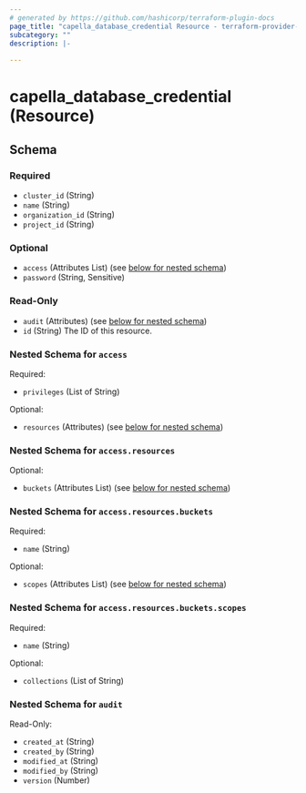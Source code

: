```yaml
---
# generated by https://github.com/hashicorp/terraform-plugin-docs
page_title: "capella_database_credential Resource - terraform-provider-capella"
subcategory: ""
description: |-
  
---
```


# capella_database_credential (Resource)





<!-- schema generated by tfplugindocs -->
## Schema

### Required

- `cluster_id` (String)
- `name` (String)
- `organization_id` (String)
- `project_id` (String)

### Optional

- `access` (Attributes List) (see [below for nested schema](#nestedatt--access))
- `password` (String, Sensitive)

### Read-Only

- `audit` (Attributes) (see [below for nested schema](#nestedatt--audit))
- `id` (String) The ID of this resource.

<a id="nestedatt--access"></a>
### Nested Schema for `access`

Required:

- `privileges` (List of String)

Optional:

- `resources` (Attributes) (see [below for nested schema](#nestedatt--access--resources))

<a id="nestedatt--access--resources"></a>
### Nested Schema for `access.resources`

Optional:

- `buckets` (Attributes List) (see [below for nested schema](#nestedatt--access--resources--buckets))

<a id="nestedatt--access--resources--buckets"></a>
### Nested Schema for `access.resources.buckets`

Required:

- `name` (String)

Optional:

- `scopes` (Attributes List) (see [below for nested schema](#nestedatt--access--resources--buckets--scopes))

<a id="nestedatt--access--resources--buckets--scopes"></a>
### Nested Schema for `access.resources.buckets.scopes`

Required:

- `name` (String)

Optional:

- `collections` (List of String)





<a id="nestedatt--audit"></a>
### Nested Schema for `audit`

Read-Only:

- `created_at` (String)
- `created_by` (String)
- `modified_at` (String)
- `modified_by` (String)
- `version` (Number)
